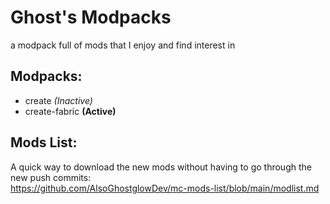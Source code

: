 # Ghost's Modpacks
a modpack full of mods that I enjoy and find interest in

## Modpacks:
- create *(Inactive)*
- create-fabric **(Active)**

## Mods List:
A quick way to download the new mods without having to go through the new push commits: <br>
https://github.com/AlsoGhostglowDev/mc-mods-list/blob/main/modlist.md
